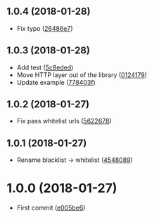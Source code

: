 <a name="1.0.4"></a>
## 1.0.4 (2018-01-28)

* Fix typo ([26486e7](https://github.com/urlint/urlint/commit/26486e7))



<a name="1.0.3"></a>
## 1.0.3 (2018-01-28)

* Add test ([5c8eded](https://github.com/urlint/urlint/commit/5c8eded))
* Move HTTP layer out of the library ([0124179](https://github.com/urlint/urlint/commit/0124179))
* Update example ([778403f](https://github.com/urlint/urlint/commit/778403f))



<a name="1.0.2"></a>
## 1.0.2 (2018-01-27)

* Fix pass whitelist urls ([5622678](https://github.com/urlint/urlint/commit/5622678))



<a name="1.0.1"></a>
## 1.0.1 (2018-01-27)

* Rename blacklist → whitelist ([4548089](https://github.com/urlint/urlint/commit/4548089))



<a name="1.0.0"></a>
# 1.0.0 (2018-01-27)

* First commit ([e005be6](https://github.com/urlint/urlint/commit/e005be6))



